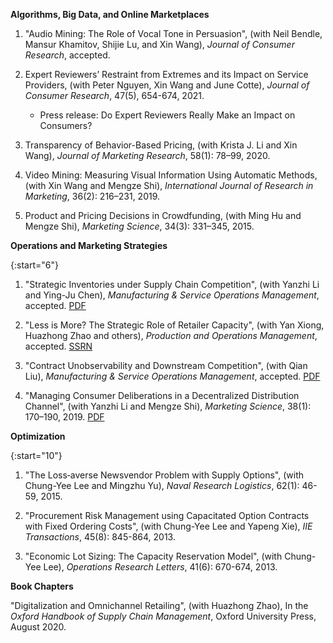 **Algorithms, Big Data, and Online Marketplaces**   

1. "Audio Mining: The Role of Vocal Tone in Persuasion", (with Neil Bendle, Mansur Khamitov, Shijie Lu, and Xin Wang), *Journal of Consumer Research*, accepted.   

1. <a href="https://xitheory.github.io/files/jcr2021.pdf" style="text-decoration: none">Expert Reviewers’ Restraint from Extremes and its Impact on Service Providers</a>, (with Peter Nguyen, Xin Wang and June Cotte), *Journal of Consumer Research*, 47(5), 654-674, 2021. 
    * Press release: <a href="http://deptcb.cityuhk.acsitefactory.com/People-and-Research/Research-Insights/Marketing/Expert-Reviewers-Restraint-Extremes-and-Its-Impact-Service-Providers" style="text-decoration: none">Do Expert Reviewers Really Make an Impact on Consumers?</a>    

1. <a href="https://xitheory.github.io/files/TransparencyBBP.pdf" style="text-decoration: none">Transparency of Behavior-Based Pricing</a>, (with Krista J. Li and Xin Wang), *Journal of Marketing Research*, 58(1): 78–99, 2020.     

1. <a href="https://xitheory.github.io/files/IJRM.pdf" style="text-decoration: none">Video Mining: Measuring Visual Information Using Automatic Methods</a>, (with Xin Wang and Mengze Shi), *International Journal of Research in Marketing*, 36(2): 216–231, 2019.           

1. <a href="https://xitheory.github.io/files/mksc.2014.0900.pdf" style="text-decoration: none">Product and Pricing Decisions in Crowdfunding</a>, (with Ming Hu and Mengze Shi), *Marketing Science*, 34(3): 331–345, 2015.    

**Operations and Marketing Strategies**  
    
{:start="6"}
1. "Strategic Inventories under Supply Chain Competition", (with Yanzhi Li and Ying-Ju Chen), *Manufacturing & Service Operations Management*, accepted. [PDF](https://xitheory.github.io/files/msom_si.pdf)    

1. "Less is More? The Strategic Role of Retailer Capacity", (with Yan Xiong, Huazhong Zhao and others), *Production and Operations Management*, accepted. [SSRN](https://papers.ssrn.com/sol3/papers.cfm?abstract_id=3520847)  

1. "Contract Unobservability and Downstream Competition", (with Qian Liu), *Manufacturing & Service Operations Management*, accepted. [PDF](https://xitheory.github.io/files/msom.2020.0905.pdf)  

1. "Managing Consumer Deliberations in a Decentralized Distribution Channel", (with Yanzhi Li and Mengze Shi), *Marketing Science*, 38(1): 170–190, 2019. [PDF](https://xitheory.github.io/files/mksc.2018.1120.pdf)  

**Optimization**  

{:start="10"}
1. "The Loss‐averse Newsvendor Problem with Supply Options", (with Chung-Yee Lee and Mingzhu Yu), *Naval Research Logistics*, 62(1): 46-59, 2015.  

1. "Procurement Risk Management using Capacitated Option Contracts with Fixed Ordering Costs", (with Chung-Yee Lee and Yapeng Xie), *IIE Transactions*, 45(8): 845-864, 2013.    

1. "Economic Lot Sizing: The Capacity Reservation Model", (with Chung-Yee Lee), *Operations Research Letters*, 41(6): 670-674, 2013.    

**Book Chapters**

"Digitalization and Omnichannel Retailing", (with Huazhong Zhao), In the *Oxford Handbook of Supply Chain Management*, Oxford University Press, August 2020.
